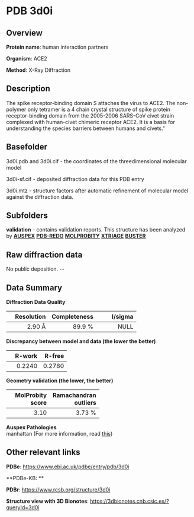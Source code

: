 # PDB 3d0i

## Overview

**Protein name**: human interaction partners

**Organism**: ACE2

**Method**: X-Ray Diffraction

## Description

The spike receptor-binding domain S attaches the virus to ACE2. The non-polymer only tetramer is a 4 chain crystal structure of spike protein receptor-binding domain from the 2005-2006 SARS-CoV civet strain complexed with human-civet chimeric receptor ACE2. It is a basis for understanding the species barriers between humans and civets." 

## Basefolder

3d0i.pdb and 3d0i.cif - the coordinates of the threedimensional molecular model

3d0i-sf.cif - deposited diffraction data for this PDB entry

3d0i.mtz - structure factors after automatic refinement of molecular model against the diffraction data.

## Subfolders





**validation** - contains validation reports. This structure has been analyzed by [**AUSPEX**](https://github.com/thorn-lab/coronavirus_structural_task_force/tree/master/pdb/human_interaction_partners/ACE2/3d0i/validation/auspex) [**PDB-REDO**](https://github.com/thorn-lab/coronavirus_structural_task_force/tree/master/pdb/human_interaction_partners/ACE2/3d0i/validation/pdb-redo) [**MOLPROBITY**](https://github.com/thorn-lab/coronavirus_structural_task_force/tree/master/pdb/human_interaction_partners/ACE2/3d0i/validation/molprobity) [**XTRIAGE**](https://github.com/thorn-lab/coronavirus_structural_task_force/blob/master/pdb/human_interaction_partners/ACE2/3d0i/validation/Xtriage_output.log) [**BUSTER**](https://www.globalphasing.com/buster/wiki/index.cgi?Covid19Pdb3D0I) 



## Raw diffraction data

No public deposition. --<br> 

## Data Summary
**Diffraction Data Quality**

|   | Resolution | Completeness| I/sigma |
|---|-------------:|----------------:|--------------:|
|   |2.90 Å|89.9  %|<img width=50/>NULL |

**Discrepancy between model and data (the lower the better)**

|   | **R-work**| **R-free**   
|---|-------------:|----------------:|           
||  0.2240|  0.2780|

**Geometry validation (the lower, the better)**

|   |**MolProbity<br>score**| **Ramachandran<br>outliers** 
|---|-------------:|----------------:|
||  3.10|  3.73 %|

**Auspex Pathologies**<br> manhattan (For more information, read [this](https://github.com/thorn-lab/coronavirus_structural_task_force/blob/master/pdb/human_interaction_partners/ACE2/3d0i/validation/auspex/3d0i_auspex_comments.txt))

 



## Other relevant links 
**PDBe**:  https://www.ebi.ac.uk/pdbe/entry/pdb/3d0i

**PDBe-KB: ** 
 
**PDBr**: https://www.rcsb.org/structure/3d0i 

**Structure view with 3D Bionotes**: https://3dbionotes.cnb.csic.es/?queryId=3d0i

